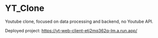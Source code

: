 # YT_Clone
Youtube clone, focused on data processing and backend, no Youtube API.

Deployed project:
https://yt-web-client-etj2mq362q-lm.a.run.app/
